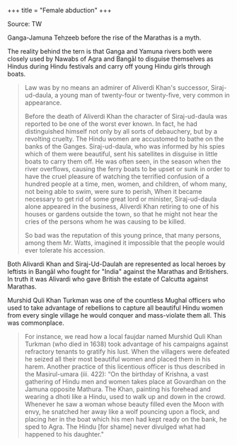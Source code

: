 +++
title = "Female abduction"
+++

Source: TW

Ganga-Jamuna Tehzeeb before the rise of the Marathas is a myth.

The reality behind the tern is that Ganga and Yamuna rivers both were closely used by Nawabs of Agra and Bangāl to disguise themselves as Hindus during Hindu festivals and carry off young Hindu girls through boats.

> Law was by no means an admirer of Aliverdi Khan's successor, Siraj-ud-daula, a young man of twenty-four or twenty-five, very common in appearance. 
> 
> Before the death of Aliverdi Khan the character of Siraj-ud-daula was reported to be one of the worst ever known. In fact, he had distinguished himself not only by all sorts of debauchery, but by a revolting cruelty. The Hindu women are accustomed to bathe on the banks of the Ganges. Siraj-ud-daula, who was informed by his spies which of them were beautiful, sent his satellites in disguise in little boats to carry them off. He was often seen, in the season when the river overflows, causing the ferry boats to be upset or sunk in order to have the cruel pleasure of watching the terrified confusion of a hundred people at a time, men, women, and children, of whom many, not being able to swim, were sure to perish, When it became necessary to get rid of some great lord or minister, Siraj-ud-daula alone appeared in the business, Aliverdi Khan retiring to one of his houses or gardens outside the town, so that he might not hear the cries of the persons whom he was causing to be killed. 
> 
> So bad was the reputation of this young prince, that many persons, among them Mr. Watts, imagined it impossible that the people would ever tolerate his accession. 
>

Both Alivardi Khan and Siraj-Ud-Daulah are represented as local heroes by leftists in Bangāl who fought for "India" against the Marathas and Britishers. In truth it was Alivardi who gave British the estate of Calcutta against Marathas. 

Murshid Quli Khan Turkman was one of the countless Mughal officers who used to take advantage of rebellions to capture all beautiful Hindu women from every single village he would conquer and mass-violate them all. This was commonplace.

> For instance, we read how a local faujdar named Murshid Quli Khan Turkman (who died in 1638) took advantage of his campaigns against refractory tenants to gratify his lust. When the villagers were defeated he seized all their most beautiful women and placed them in his harem. Another practice of this licentious officer is thus described in the Masirul-umara (iii. 422): “On the birthday of Krishna, a vast gathering of Hindu men and women takes place at Govardhan on the Jamuna opposite Mathura. The Khan, painting his forehead and wearing a dhoti like a Hindu, used to walk up and down in the crowd. Whenever he saw a woman whose beauty filled even the Moon with envy, he snatched her away like a wolf pouncing upon a flock, and placing her in the boat which his men had kept ready on the bank, he sped to Agra. The Hindu [for shame] never divulged what had happened to his daughter."

